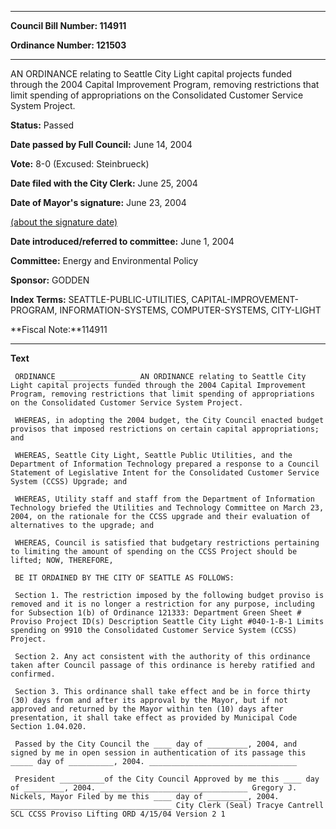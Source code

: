 

********

**Council Bill Number: 114911**
   
**Ordinance Number: 121503**
********

 AN ORDINANCE relating to Seattle City Light capital projects funded through the 2004 Capital Improvement Program, removing restrictions that limit spending of appropriations on the Consolidated Customer Service System Project.

**Status:** Passed
   
**Date passed by Full Council:** June 14, 2004
   
**Vote:** 8-0 (Excused: Steinbrueck)
   
**Date filed with the City Clerk:** June 25, 2004
   
**Date of Mayor's signature:** June 23, 2004
   
[(about the signature date)](/~public/approvaldate.htm)
   
   
   
**Date introduced/referred to committee:** June 1, 2004
   
**Committee:** Energy and Environmental Policy
   
**Sponsor:** GODDEN
   
   
**Index Terms:** SEATTLE-PUBLIC-UTILITIES, CAPITAL-IMPROVEMENT-PROGRAM, INFORMATION-SYSTEMS, COMPUTER-SYSTEMS, CITY-LIGHT

**Fiscal Note:**114911

********

**Text**
   
```
 ORDINANCE _________________ AN ORDINANCE relating to Seattle City Light capital projects funded through the 2004 Capital Improvement Program, removing restrictions that limit spending of appropriations on the Consolidated Customer Service System Project.

 WHEREAS, in adopting the 2004 budget, the City Council enacted budget provisos that imposed restrictions on certain capital appropriations; and

 WHEREAS, Seattle City Light, Seattle Public Utilities, and the Department of Information Technology prepared a response to a Council Statement of Legislative Intent for the Consolidated Customer Service System (CCSS) Upgrade; and

 WHEREAS, Utility staff and staff from the Department of Information Technology briefed the Utilities and Technology Committee on March 23, 2004, on the rationale for the CCSS upgrade and their evaluation of alternatives to the upgrade; and

 WHEREAS, Council is satisfied that budgetary restrictions pertaining to limiting the amount of spending on the CCSS Project should be lifted; NOW, THEREFORE,

 BE IT ORDAINED BY THE CITY OF SEATTLE AS FOLLOWS:

 Section 1. The restriction imposed by the following budget proviso is removed and it is no longer a restriction for any purpose, including for Subsection 1(b) of Ordinance 121333: Department Green Sheet # Proviso Project ID(s) Description Seattle City Light #040-1-B-1 Limits spending on 9910 the Consolidated Customer Service System (CCSS) Project.

 Section 2. Any act consistent with the authority of this ordinance taken after Council passage of this ordinance is hereby ratified and confirmed.

 Section 3. This ordinance shall take effect and be in force thirty (30) days from and after its approval by the Mayor, but if not approved and returned by the Mayor within ten (10) days after presentation, it shall take effect as provided by Municipal Code Section 1.04.020.

 Passed by the City Council the ____ day of _________, 2004, and signed by me in open session in authentication of its passage this _____ day of __________, 2004. _________________________________

 President __________of the City Council Approved by me this ____ day of _________, 2004. _________________________________ Gregory J. Nickels, Mayor Filed by me this ____ day of _________, 2004. ____________________________________ City Clerk (Seal) Tracye Cantrell SCL CCSS Proviso Lifting ORD 4/15/04 Version 2 1

```
